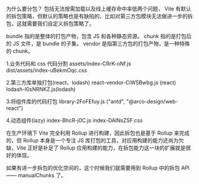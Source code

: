 为什么要分包？
包括无法按需加载以及线上缓存命中率低两个问题， Vite 有默认的拆包策略，但默认的策略也是有缺陷的，比如对第三方包模块无法做进一步的拆包，这就需要我们自定义拆包策略了。

bundle 指的是整体的打包产物，包含 JS 和各种静态资源。
chunk 指的是打包后的 JS 文件，是 bundle 的子集。
vendor 是指第三方包的打包产物，是一种特殊的 chunk。

1.业务代码和 css 代码分割
assets/index-CRrK-oNf.js  
dist/assets/index-uBekmOqc.css

2.第三方库单独打包(react、lodash)
react-vendor-CiW5Bwbg.js (react)
lodash-l0sNRNKZ.js(lodash)

3.将组件库的代码打包
library-2FoFEfuy.js ("antd", "@arco-design/web-react")

4.动态组件(lazy)
index-BhcR-j0C.js
index-DAlNsZSF.css

<!--
manualChunks: {
    // 将 React 相关库打包成单独的 chunk 中
    "react-vendor": ["react", "react-dom"],
    // 将 Lodash 库的代码单独打包
    lodash: ["lodash-es"],
    // 将组件库的代码打包
    library: ["antd", "@arco-design/web-react"],
},
-->

在生产环境下 Vite 完全利用 Rollup 进行构建，因此拆包也是基于 Rollup 来完成的，但 Rollup 本身是一个专注 JS 库打包的工具，对应用构建的能力还尚为欠缺，Vite 正好是补足了 Rollup 应用构建的能力，在拆包能力这一块的扩展就是很好的体现。

如果有进一步拆包的优化空间的，这个时候我们就需要用到 Rollup 中的拆包 API —— manualChunks 了。
